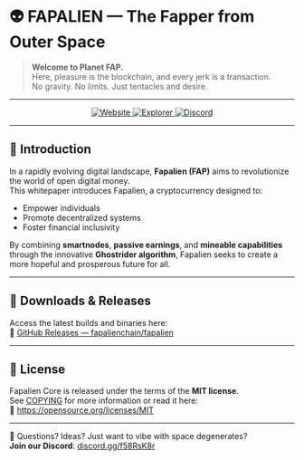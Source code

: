 # 👽 FAPALIEN — The Fapper from Outer Space

> **Welcome to Planet FAP.**  
> Here, pleasure is the blockchain, and every jerk is a transaction.  
> No gravity. No limits. Just tentacles and desire.

---

<div align="center">
  <a href="https://fapalien.com">
    <img src="https://img.shields.io/badge/%F0%9F%94%8E%20Website-fapalien.com-blue?style=for-the-badge" alt="Website">
  </a>
  <a href="https://faplorer.fapalien.com">
    <img src="https://img.shields.io/badge/%F0%9F%93%8D%20Explorer-faplorer.fapalien.com-green?style=for-the-badge" alt="Explorer">
  </a>
  <a href="https://discord.gg/f58RsK8r">
    <img src="https://img.shields.io/badge/%F0%9F%92%AC%20Discord-Join%20Now-purple?style=for-the-badge&logo=discord" alt="Discord">
  </a>
</div>

---

## 🧠 Introduction

In a rapidly evolving digital landscape, **Fapalien (FAP)** aims to revolutionize the world of open digital money.  
This whitepaper introduces Fapalien, a cryptocurrency designed to:

- Empower individuals  
- Promote decentralized systems  
- Foster financial inclusivity  

By combining **smartnodes**, **passive earnings**, and **mineable capabilities** through the innovative **Ghostrider algorithm**, Fapalien seeks to create a more hopeful and prosperous future for all.

---

## 🚀 Downloads & Releases

Access the latest builds and binaries here:  
🔗 [GitHub Releases — fapalienchain/fapalien](https://github.com/fapalienchain/fapalien/releases)

---

## 📜 License

Fapalien Core is released under the terms of the **MIT license**.  
See [COPYING](COPYING) for more information or read it here:  
🔗 https://opensource.org/licenses/MIT

---

💬 Questions? Ideas? Just want to vibe with space degenerates?  
**Join our Discord**: [discord.gg/f58RsK8r](https://discord.gg/f58RsK8r)

